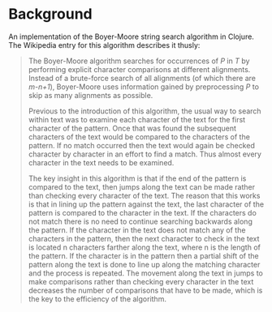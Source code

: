# Background

An implementation of the Boyer-Moore string search algorithm in Clojure.
The Wikipedia entry for this algorithm describes it thusly:

> The Boyer-Moore algorithm searches for occurrences of _P_ in _T_ by
> performing explicit character comparisons at different alignments.
> Instead of a brute-force search of all alignments (of which there are
> _m-n+1_), Boyer-Moore uses information gained by preprocessing _P_ to
> skip as many alignments as possible.
>
> Previous to the introduction of this algorithm, the usual way to search
> within text was to examine each character of the text for the first
> character of the pattern. Once that was found the subsequent characters
> of the text would be compared to the characters of the pattern. If no
> match occurred then the text would again be checked character by
> character in an effort to find a match. Thus almost every character in
> the text needs to be examined.
>
> The key insight in this algorithm is that if the end of the pattern is
> compared to the text, then jumps along the text can be made rather than
> checking every character of the text. The reason that this works is
> that in lining up the pattern against the text, the last character of
> the pattern is compared to the character in the text. If the characters
> do not match there is no need to continue searching backwards along the
> pattern. If the character in the text does not match any of the
> characters in the pattern, then the next character to check in the text
> is located n characters farther along the text, where n is the length
> of the pattern. If the character is in the pattern then a partial shift
> of the pattern along the text is done to line up along the matching
> character and the process is repeated. The movement along the text in
> jumps to make comparisons rather than checking every character in the
> text decreases the number of comparisons that have to be made, which is
> the key to the efficiency of the algorithm.
